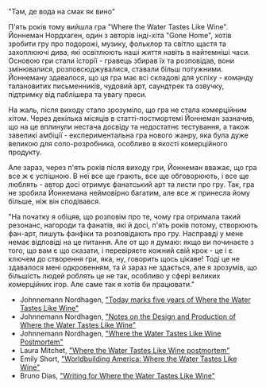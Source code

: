 "Там, де вода на смак як вино"

П'ять років тому вийшла гра "Where the Water Tastes Like Wine". Йоннеман Нордхаген, один з авторів інді-хіта "Gone Home", хотів зробити гру про подорожі, музику, фольклор та світло щастя та захоплюючі дива, які освітлюють наші життя навіть в найтемніші часи. Основою гри стали історії - гравець збирав їх та розповідав, вони змінювалися, розповсюджувалися, ставали більш потужними. Йоннеману здавалося, що ця гра має всі складові для успіху - команду талановитих письменників, чудовий арт, саундтрек та озвучку, підтримку від паблішера та увагу преси.

На жаль, після виходу стало зрозуміло, що гра не стала комерційним хітом. Через декілька місяців в статті-постмортемі Йоннеман зазначив, що на це вплинули нестача досвіду та недостатнє тестування, а також завеликі амбіції - експериментальна гра нового жанру, яка була дуже великою для соло-розробника, особливо в якості комерційного продукту. 

Але зараз, через п'ять років після виходу гри, Йоннеман вважає, що гра все ж є успішною. В неї все ще грають, все ще обговорюють, і все ще люблять - автор досі отримує фанатський арт та листи про гру. Так, гра не зробила Йоннемана неймовірно багатим, але все ж принесла йому більше, ніж він сподівався.

"На початку я обіцяв, що розповім про те, чому гра отримала такий резонанс, нагороди та фанатів, які й досі, п'ять років потому, створюють фан-арт, пишуть фанфіки та розповідають про гру. Насправді у мене немає відповіді на це питання. Але от що я думаю: якщо ви починаєте з того, що вам є що сказати, і перевіряєте кожний свій крок - це і є ключем до створення гри, яка, ну, говорить щось цікаве! Тоді це не здавалося мені одкровенням, та й зараз не здається, але я зрозумів, що більшість людей роблять це не так, особливо у сфері великих комерційних ігор. Але саме так я хотів би працювати."

* Johnnemann Nordhagen, ["Today marks five years of Where the Water Tastes Like Wine"](https://cohost.org/johnnemann/post/1104703-today-marks-five-yea)
* Johnnemann Nordhagen, ["Notes on the Design and Production of Where the Water Tastes Like Wine"](https://johnnemann.medium.com/notes-on-the-design-and-production-of-where-the-water-tastes-like-wine-b9ec3415a6c9)
* Johnnemann Nordhagen, ["Where the Water Tastes Like Wine Postmortem"](https://johnnemann.medium.com/where-the-water-tastes-like-wine-postmortem-211a1f9d791a)
* Laura Mitchet, ["Where the Water Tastes Like Wine postmortem"](https://blog.lauramichet.com/2018/03/04/where-the-water-tastes-like-wine-postmortem/)
* Emily Short, ["Worldbuilding America: Where the Water Tastes Like Wine"](https://emshort.blog/2018/03/27/where-the-water-tastes-like-wine-2/)
* Bruno Dias, ["Writing for Where the Water Tastes Like Wine"](https://brunodias.dev/2018/03/03/wtwtlw-postmortem)
